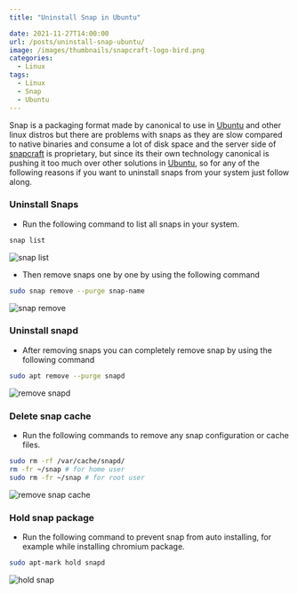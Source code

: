 ```yaml
---
title: "Uninstall Snap in Ubuntu"

date: 2021-11-27T14:00:00
url: /posts/uninstall-snap-ubuntu/
image: /images/thumbnails/snapcraft-logo-bird.png
categories:
  - Linux
tags:
  - Linux
  - Snap
  - Ubuntu
---
```


Snap is a packaging format made by canonical to use in [Ubuntu](https://ubuntu.com) and other linux distros but there are problems with snaps as they are slow compared to native binaries and consume a lot of disk space and the server side of [snapcraft](https://snapcraft.io) is proprietary, but since its their own technology canonical is pushing it too much over other solutions in [Ubuntu](https://ubuntu.com), so for any of the following reasons if you want to uninstall snaps from your system just follow along.

### Uninstall Snaps

- Run the following command to list all snaps in your system.

```sh
snap list
```

![snap list](/images/2021/uninstall-snap-ubuntu/snap-list.png)

- Then remove snaps one by one by using the following command

```sh
sudo snap remove --purge snap-name
```

![snap remove](/images/2021/uninstall-snap-ubuntu/snap-remove.png)

### Uninstall snapd

- After removing snaps you can completely remove snap by using the following command

```sh
sudo apt remove --purge snapd
```

![remove snapd](/images/2021/uninstall-snap-ubuntu/remove-snapd.png)

### Delete snap cache

- Run the following commands to remove any snap configuration or cache files.

```sh
sudo rm -rf /var/cache/snapd/
rm -fr ~/snap # for home user
sudo rm -fr ~/snap # for root user
```

![remove snap cache](/images/2021/uninstall-snap-ubuntu/remove-snap-cache.png)

### Hold snap package

- Run the following command to prevent snap from auto installing, for example while installing chromium package.

```sh
sudo apt-mark hold snapd
```

![hold snap](/images/2021/uninstall-snap-ubuntu/hold-snap.png)
